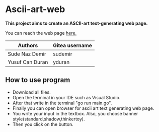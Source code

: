 # Ascii-art-web
**This project aims to create an ASCII-art text-generating web page.**

You can reach the web page [here.](http://localhost:8080/)

| Authors | Gitea username|
|---------|--------------|
|Sude Naz Demir|sudemir|
|Yusuf Can Duran|yduran|


## How to use program
- Download all files.
- Open the terminal in your IDE such as Visual Studio.
- After that write in the terminal "go run main.go".
- Finally you can open browser for ascii art text generating web page.
- You write your input in the textbox. Also, you choose banner style(standard,shadow,thinkertoy).
- Then you click on the button.
